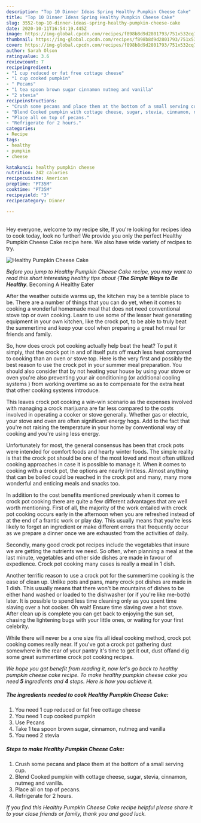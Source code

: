 ```yaml
---
description: "Top 10 Dinner Ideas Spring Healthy Pumpkin Cheese Cake"
title: "Top 10 Dinner Ideas Spring Healthy Pumpkin Cheese Cake"
slug: 3552-top-10-dinner-ideas-spring-healthy-pumpkin-cheese-cake
date: 2020-10-11T16:54:19.445Z
image: https://img-global.cpcdn.com/recipes/f898b8d9d2801793/751x532cq70/healthy-pumpkin-cheese-cake-recipe-main-photo.jpg
thumbnail: https://img-global.cpcdn.com/recipes/f898b8d9d2801793/751x532cq70/healthy-pumpkin-cheese-cake-recipe-main-photo.jpg
cover: https://img-global.cpcdn.com/recipes/f898b8d9d2801793/751x532cq70/healthy-pumpkin-cheese-cake-recipe-main-photo.jpg
author: Sarah Olson
ratingvalue: 3.6
reviewcount: 7
recipeingredient:
- "1 cup reduced or fat free cottage cheese"
- "1 cup cooked pumpkin"
- " Pecans"
- "1 tea spoon brown sugar cinnamon nutmeg and vanilla"
- "2 stevia"
recipeinstructions:
- "Crush some pecans and place them at the bottom of a small serving cup."
- "Blend Cooked pumpkin with cottage cheese, sugar, stevia, cinnamon, nutmeg and vanilla."
- "Place all on top of pecans."
- "Refrigerate for 2 hours."
categories:
- Recipe
tags:
- healthy
- pumpkin
- cheese

katakunci: healthy pumpkin cheese 
nutrition: 242 calories
recipecuisine: American
preptime: "PT35M"
cooktime: "PT35M"
recipeyield: "3"
recipecategory: Dinner

---
```

<br>
Hey everyone, welcome to my recipe site, If you're looking for recipes idea to cook today, look no further! We provide you only the perfect Healthy Pumpkin Cheese Cake recipe here. We also have wide variety of recipes to try.
<br>


![Healthy Pumpkin Cheese Cake](https://img-global.cpcdn.com/recipes/f898b8d9d2801793/751x532cq70/healthy-pumpkin-cheese-cake-recipe-main-photo.jpg)

<i>Before you jump to Healthy Pumpkin Cheese Cake recipe, you may want to read this short interesting healthy tips about {<strong>The Simple Ways to Be Healthy</strong>.</i>
Becoming A Healthy Eater


After the weather outside warms up, the kitchen may be a terrible place to be. There are a number of things that you can do yet, when it comes to cooking a wonderful homemade meal that does not need conventional stove top or oven cooking. Learn to use some of the lesser heat generating equipment in your own kitchen, like the crock pot, to be able to truly beat the summertime and keep your cool when preparing a great hot meal for friends and family.

So, how does crock pot cooking actually help beat the heat? To put it simply, that the crock pot in and of itself puts off much less heat compared to cooking than an oven or stove top. Here is the very first and possibly the best reason to use the crock pot in your summer meal preparation. You should also consider that by not heating your house by using your stove or oven you're also preventing your air conditioning (or additional cooling systems ) from working overtime so as to compensate for the extra heat that other cooking systems introduce.

This leaves crock pot cooking a win-win scenario as the expenses involved with managing a crock marijuana are far less compared to the costs involved in operating a cooker or stove generally. Whether gas or electric, your stove and oven are often significant energy hogs. Add to the fact that you're not raising the temperature in your home by conventional way of cooking and you're using less energy.

Unfortunately for most, the general consensus has been that crock pots were intended for comfort foods and hearty winter foods.  The simple reality is that the crock pot should be one of the most loved and most often utilized cooking approaches in case it is possible to manage it. When it comes to cooking with a crock pot, the options are nearly limitless.  Almost anything that can be boiled could be reached in the crock pot and many, many more wonderful and enticing meals and snacks too.



In addition to the cost benefits mentioned previously when it comes to crock pot cooking there are quite a few different advantages that are well worth mentioning. First of all, the majority of the work entailed with crock pot cooking occurs early in the afternoon when you are refreshed instead of at the end of a frantic work or play day. This usually means that you're less likely to forget an ingredient or make different errors that frequently occur as we prepare a dinner once we are exhausted from the activities of daily.

Secondly, many good crock pot recipes include the vegetables that insure we are getting the nutrients we need. So often, when planning a meal at the last minute, vegetables and other side dishes are made in favour of expedience. Crock pot cooking many cases is really a meal in 1 dish.

Another terrific reason to use a crock pot for the summertime cooking is the ease of clean up.  Unlike pots and pans, many crock pot dishes are made in 1 dish. This usually means that there won't be mountains of dishes to be either hand washed or loaded to the dishwasher (or if you're like me-both) later. It is possible to spend less time cleaning only as you spent time slaving over a hot cooker. Oh wait! Ensure time slaving over a hot stove. After clean up is complete you can get back to enjoying the sun set, chasing the lightening bugs with your little ones, or waiting for your first celebrity.

While there will never be a one size fits all ideal cooking method, crock pot cooking comes really near. If you've got a crock pot gathering dust somewhere in the rear of your pantry it's time to get it out, dust offand dig some great summertime crock pot cooking recipes.


<i>We hope you got benefit from reading it, now let's go back to healthy pumpkin cheese cake recipe. To make healthy pumpkin cheese cake you need <strong>5</strong> ingredients and <strong>4</strong> steps. Here is how you achieve it.
</i>

##### The ingredients needed to cook Healthy Pumpkin Cheese Cake:

1. You need 1 cup reduced or fat free cottage cheese
1. You need 1 cup cooked pumpkin
1. Use  Pecans
1. Take 1 tea spoon brown sugar, cinnamon, nutmeg and vanilla
1. You need 2 stevia


##### Steps to make Healthy Pumpkin Cheese Cake:

1. Crush some pecans and place them at the bottom of a small serving cup.
1. Blend Cooked pumpkin with cottage cheese, sugar, stevia, cinnamon, nutmeg and vanilla.
1. Place all on top of pecans.
1. Refrigerate for 2 hours.




<i>If you find this Healthy Pumpkin Cheese Cake recipe helpful please share it to your close friends or family, thank you and good luck.</i>
